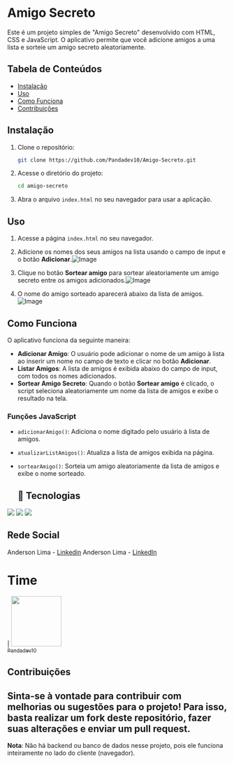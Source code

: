 # Amigo Secreto

Este é um projeto simples de "Amigo Secreto" desenvolvido com HTML, CSS e JavaScript. O aplicativo permite que você adicione amigos a uma lista e sorteie um amigo secreto aleatoriamente.

## Tabela de Conteúdos
- [Instalação](#instalação)
- [Uso](#uso)
- [Como Funciona](#como-funciona)
- [Contribuições](#contribuições)

## Instalação

1. Clone o repositório:
    ```bash
    git clone https://github.com/Pandadev10/Amigo-Secreto.git
    ```

2. Acesse o diretório do projeto:
    ```bash
    cd amigo-secreto
    ```

3. Abra o arquivo `index.html` no seu navegador para usar a aplicação.

## Uso

1. Acesse a página `index.html` no seu navegador.
2. Adicione os nomes dos seus amigos na lista usando o campo de input e o botão **Adicionar**.![Image](https://github.com/user-attachments/assets/4f68259c-291f-46a5-8343-00f49518b090)

3. Clique no botão **Sortear amigo** para sortear aleatoriamente um amigo secreto entre os amigos adicionados.![Image](https://github.com/user-attachments/assets/e6715bc6-b670-48da-920b-fdbdd182010c)

4. O nome do amigo sorteado aparecerá abaixo da lista de amigos. ![Image](https://github.com/user-attachments/assets/dc00bb27-4548-485c-8331-981e596b23c2)


## Como Funciona

O aplicativo funciona da seguinte maneira:

- **Adicionar Amigo**: O usuário pode adicionar o nome de um amigo à lista ao inserir um nome no campo de texto e clicar no botão **Adicionar**.
- **Listar Amigos**: A lista de amigos é exibida abaixo do campo de input, com todos os nomes adicionados.
- **Sortear Amigo Secreto**: Quando o botão **Sortear amigo** é clicado, o script seleciona aleatoriamente um nome da lista de amigos e exibe o resultado na tela.

### Funções JavaScript

- `adicionarAmigo()`: Adiciona o nome digitado pelo usuário à lista de amigos.
- `atualizarListAmigos()`: Atualiza a lista de amigos exibida na página.
- `sortearAmigo()`: Sorteia um amigo aleatoriamente da lista de amigos e exibe o nome sorteado.

  ## 🚀 Tecnologias

<div>
  <img src="https://img.shields.io/badge/HTML-239120?style=for-the-badge&logo=html5&logoColor=white">
  <img src="https://img.shields.io/badge/CSS-239120?&style=for-the-badge&logo=css3&logoColor=white">
  <img src="https://img.shields.io/badge/JavaScript-F7DF1E?style=for-the-badge&logo=javascript&logoColor=black">
</div>

  
## Rede Social
Anderson Lima - [Linkedin](https://www.linkedin.com/in/anderson-lima-santos-programador/) 
Anderson Lima - [LinkedIn](https://www.linkedin.com/in/anderson-lima-santos-programador/)

# Time

| [<img loading="lazy" src="https://avatars.githubusercontent.com/u/194728101?v=4" width=115><br><sub>Pandadev10</sub>](https://github.com/Pandadev10)


## Contribuições
Sinta-se à vontade para contribuir com melhorias ou sugestões para o projeto! Para isso, basta realizar um fork deste repositório, fazer suas alterações e enviar um pull request.
---
**Nota**: Não há backend ou banco de dados nesse projeto, pois ele funciona inteiramente no lado do cliente (navegador).
